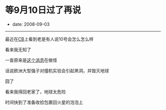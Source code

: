 # 等9月10日过了再说

- date: 2008-09-03

--------------------------


最近在[CB](http://www.cnbeta.com/)上看到老是有人说10号会怎么怎么样

看来我无知了

一查原来是[这个消息](http://www.cnbeta.com/articles/63562.htm)在做怪

话说欧洲大型强子对撞机实验会引起黑洞，并毁灭地球

囧了

看来我得回老家了，地球太危险


时间快到了准备收拾包裹回火星的泡泡上
